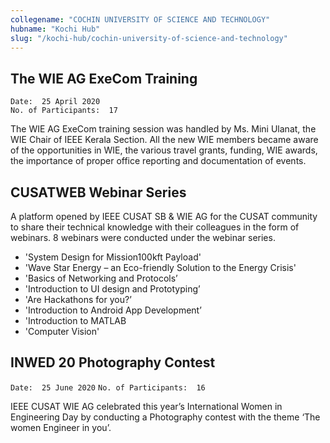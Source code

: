 ```yaml
---
collegename: "COCHIN UNIVERSITY OF SCIENCE AND TECHNOLOGY"
hubname: "Kochi Hub"
slug: "/kochi-hub/cochin-university-of-science-and-technology"
---
```


## The WIE AG ExeCom Training
```Date:  25 April 2020```<br />
```No. of Participants:  17```


The WIE AG ExeCom training session was handled by Ms. Mini Ulanat, the WIE Chair of IEEE Kerala Section. All the new WIE members became aware of the opportunities in WIE, the various travel grants, funding, WIE awards, the importance of proper office reporting and documentation of events.
 


## CUSATWEB Webinar Series 


A platform opened by IEEE CUSAT SB & WIE AG for the CUSAT community to share their technical knowledge with their colleagues in the form of webinars. 8 webinars were conducted under the webinar series. 

* 'System Design for Mission100kft Payload'
* 'Wave Star Energy – an Eco-friendly Solution to the Energy Crisis'
* 'Basics of Networking and Protocols’
* 'Introduction to UI design and Prototyping’
* 'Are Hackathons for you?’
* 'Introduction to Android App Development’
* 'Introduction to MATLAB
* 'Computer Vision'

## INWED 20 Photography Contest
```Date:  25 June 2020```
```No. of Participants:  16```

IEEE CUSAT WIE AG celebrated this year’s International Women in Engineering Day by conducting a Photography contest with the theme ‘The women Engineer in you’. 
